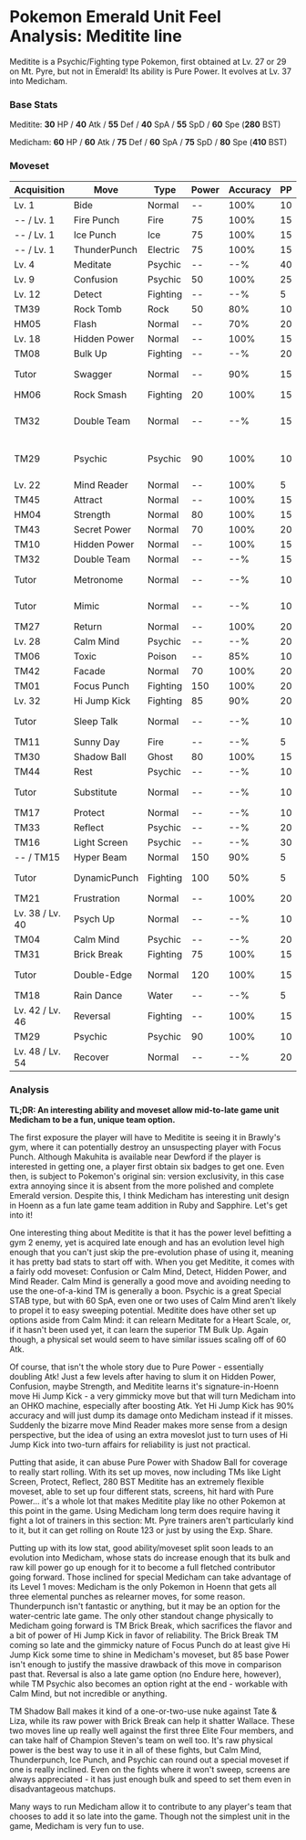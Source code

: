 # Pokemon Emerald Unit Feel Analysis: Meditite line

Meditite is a Psychic/Fighting type Pokemon, first obtained at Lv. 27 or 29 on Mt. Pyre, but not in Emerald! Its ability is Pure Power. It evolves at Lv. 37 into Medicham.

### Base Stats

Meditite: **30** HP / **40** Atk / **55** Def / **40** SpA / **55** SpD / **60** Spe (**280** BST)

Medicham: **60** HP / **60** Atk / **75** Def / **60** SpA / **75** SpD / **80** Spe (**410** BST)

### Moveset

| Acquisition     | Move         | Type     | Power | Accuracy | PP | Notes              |
|-----------------|--------------|----------|-------|----------|----|--------------------|
| Lv. 1           | Bide         | Normal   | --    | 100%     | 10 |                    |
| -- / Lv. 1      | Fire Punch   | Fire     | 75    | 100%     | 15 |                    |
| -- / Lv. 1      | Ice Punch    | Ice      | 75    | 100%     | 15 |                    |
| -- / Lv. 1      | ThunderPunch | Electric | 75    | 100%     | 15 |                    |
| Lv. 4           | Meditate     | Psychic  | --    | --%      | 40 |                    |
| Lv. 9           | Confusion    | Psychic  | 50    | 100%     | 25 |                    |
| Lv. 12          | Detect       | Fighting | --    | --%      | 5  |                    |
| TM39            | Rock Tomb    | Rock     | 50    | 80%      | 10 |                    |
| HM05            | Flash        | Normal   | --    | 70%      | 20 |                    |
| Lv. 18          | Hidden Power | Normal   | --    | 100%     | 15 |                    |
| TM08            | Bulk Up      | Fighting | --    | --%      | 20 |                    |
| Tutor           | Swagger      | Normal   | --    | 90%      | 15 | Emerald only       |
| HM06            | Rock Smash   | Fighting | 20    | 100%     | 15 |                    |
| TM32            | Double Team  | Normal   | --    | --%      | 15 | Buy at Game Corner |
| TM29            | Psychic      | Psychic  | 90    | 100%     | 10 | Buy at Game Corner |
| Lv. 22          | Mind Reader  | Normal   | --    | 100%     | 5  |                    |
| TM45            | Attract      | Normal   | --    | 100%     | 15 |                    |
| HM04            | Strength     | Normal   | 80    | 100%     | 15 |                    |
| TM43            | Secret Power | Normal   | 70    | 100%     | 20 |                    |
| TM10            | Hidden Power | Normal   | --    | 100%     | 15 |                    |
| TM32            | Double Team  | Normal   | --    | --%      | 15 |                    |
| Tutor           | Metronome    | Normal   | --    | --%      | 10 | Emerald only       |
| Tutor           | Mimic        | Normal   | --    | --%      | 10 | Emerald only       |
| TM27            | Return       | Normal   | --    | 100%     | 20 |                    |
| Lv. 28          | Calm Mind    | Psychic  | --    | --%      | 20 |                    |
| TM06            | Toxic        | Poison   | --    | 85%      | 10 |                    |
| TM42            | Facade       | Normal   | 70    | 100%     | 20 |                    |
| TM01            | Focus Punch  | Fighting | 150   | 100%     | 20 |                    |
| Lv. 32          | Hi Jump Kick | Fighting | 85    | 90%      | 20 |                    |
| Tutor           | Sleep Talk   | Normal   | --    | --%      | 10 | Emerald only       |
| TM11            | Sunny Day    | Fire     | --    | --%      | 5  |                    |
| TM30            | Shadow Ball  | Ghost    | 80    | 100%     | 15 |                    |
| TM44            | Rest         | Psychic  | --    | --%      | 10 |                    |
| Tutor           | Substitute   | Normal   | --    | --%      | 10 | Emerald only       |
| TM17            | Protect      | Normal   | --    | --%      | 10 |                    |
| TM33            | Reflect      | Psychic  | --    | --%      | 20 |                    |
| TM16            | Light Screen | Psychic  | --    | --%      | 30 |                    |
| -- / TM15       | Hyper Beam   | Normal   | 150   | 90%      | 5  |                    |
| Tutor           | DynamicPunch | Fighting | 100   | 50%      | 5  | Emerald only       |
| TM21            | Frustration  | Normal   | --    | 100%     | 20 |                    |
| Lv. 38 / Lv. 40 | Psych Up     | Normal   | --    | --%      | 10 |                    |
| TM04            | Calm Mind    | Psychic  | --    | --%      | 20 |                    |
| TM31            | Brick Break  | Fighting | 75    | 100%     | 15 |                    |
| Tutor           | Double-Edge  | Normal   | 120   | 100%     | 15 | Emerald only       |
| TM18            | Rain Dance   | Water    | --    | --%      | 5  |                    |
| Lv. 42 / Lv. 46 | Reversal     | Fighting | --    | 100%     | 15 |                    |
| TM29            | Psychic      | Psychic  | 90    | 100%     | 10 |                    |
| Lv. 48 / Lv. 54 | Recover      | Normal   | --    | --%      | 20 |                    |

### Analysis

**TL;DR: An interesting ability and moveset allow mid-to-late game unit Medicham to be a fun, unique team option.**

The first exposure the player will have to Meditite is seeing it in Brawly's gym, where it can potentially destroy an unsuspecting player with Focus Punch. Although Makuhita is available near Dewford if the player is interested in getting one, a player first obtain six badges to get one. Even then, is subject to Pokemon's original sin: version exclusivity, in this case extra annoying since it is absent from the more polished and complete Emerald version. Despite this, I think Medicham has interesting unit design in Hoenn as a fun late game team addition in Ruby and Sapphire. Let's get into it!

One interesting thing about Meditite is that it has the power level befitting a gym 2 enemy, yet is acquired late enough and has an evolution level high enough that you can't just skip the pre-evolution phase of using it, meaning it has pretty bad stats to start off with. When you get Meditite, it comes with a fairly odd moveset: Confusion or Calm Mind, Detect, Hidden Power, and Mind Reader. Calm Mind is generally a good move and avoiding needing to use the one-of-a-kind TM is generally a boon. Psychic is a great Special STAB type, but with 60 SpA, even one or two uses of Calm Mind aren't likely to propel it to easy sweeping potential. Meditite does have other set up options aside from Calm Mind: it can relearn Meditate for a Heart Scale, or, if it hasn't been used yet, it can learn the superior TM Bulk Up. Again though, a physical set would seem to have similar issues scaling off of 60 Atk.

 Of course, that isn't the whole story due to Pure Power - essentially doubling Atk! Just a few levels after having to slum it on Hidden Power, Confusion, maybe Strength, and Meditite learns it's signature-in-Hoenn move Hi Jump Kick - a very gimmicky move but that will turn Medicham into an OHKO machine, especially after boosting Atk. Yet Hi Jump Kick has 90% accuracy and will just dump its damage onto Medicham instead if it misses. Suddenly the bizarre move Mind Reader makes more sense from a design perspective, but the idea of using an extra moveslot just to turn uses of Hi Jump Kick into two-turn affairs for reliability is just not practical. 
 
Putting that aside, it can abuse Pure Power with Shadow Ball for coverage to really start rolling. With its set up moves, now including TMs like Light Screen, Protect, Reflect, 280 BST Meditite has an extremely flexible moveset, able to set up four different stats, screens, hit hard with Pure Power... it's a whole lot that makes Meditite play like no other Pokemon at this point in the game. Using Medicham long term does require having it fight a lot of trainers in this section: Mt. Pyre trainers aren't particularly kind to it, but it can get rolling on Route 123 or just by using the Exp. Share. 

Putting up with its low stat, good ability/moveset split soon leads to an evolution into Medicham, whose stats do increase enough that its bulk and raw kill power go up enough for it to become a full fletched contributor going forward. Those inclined for special Medicham can take advantage of its Level 1 moves: Medicham is the only Pokemon in Hoenn that gets all three elemental punches as relearner moves, for some reason. Thunderpunch isn't fantastic or anything, but it may be an option for the water-centric late game. The only other standout change physically to Medicham going forward is TM Brick Break, which sacrifices the flavor and a bit of power of Hi Jump Kick in favor of reliability. The Brick Break TM coming so late and the gimmicky nature of Focus Punch do at least give Hi Jump Kick some time to shine in Medicham's moveset, but 85 base Power isn't enough to justify the massive drawback of this move in comparison past that. Reversal is also a late game option (no Endure here, however), while TM Psychic also becomes an option right at the end - workable with Calm Mind, but not incredible or anything.

TM Shadow Ball makes it kind of a one-or-two-use nuke against Tate & Liza, while its raw power with Brick Break can help it shatter Wallace. These two moves line up really well against the first three Elite Four members, and can take half of Champion Steven's team on well too. It's raw physical power is the best way to use it in all of these fights, but Calm Mind, Thunderpunch, Ice Punch, and Psychic can round out a special moveset if one is really inclined. Even on the fights where it won't sweep, screens are always appreciated - it has just enough bulk and speed to set them even in disadvantageous matchups. 

Many ways to run Medicham allow it to contribute to any player's team that chooses to add it so late into the game. Though not the simplest unit in the game, Medicham is very fun to use.